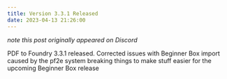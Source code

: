 ```yaml
---
title: Version 3.3.1 Released
date: 2023-04-13 21:26:00
---
```


*note this post originally appeared on Discord*

PDF to Foundry 3.3.1 released. Corrected issues with Beginner Box import caused by the pf2e system breaking things to make stuff easier for the upcoming Beginner Box release

